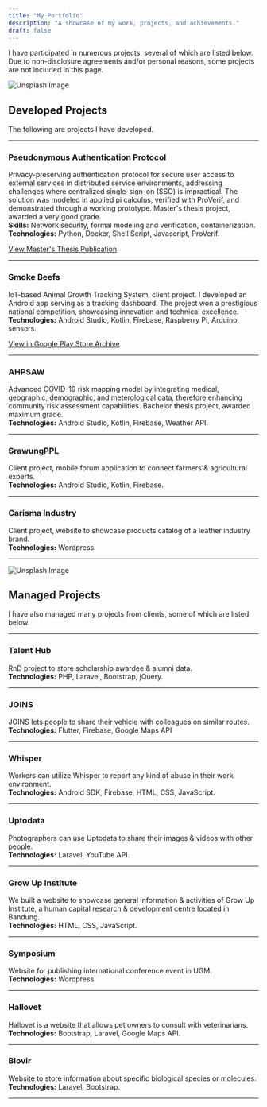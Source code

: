 ```yaml
---
title: "My Portfolio"
description: "A showcase of my work, projects, and achievements."
draft: false
---
```


I have participated in numerous projects, several of which are listed below. Due to non-disclosure agreements and/or personal reasons, some projects are not included in this page.

![Unsplash Image](https://images.unsplash.com/photo-1498050108023-c5249f4df085?q=80&w=1472&auto=format&fit=crop&ixlib=rb-4.0.3&ixid=M3wxMjA3fDB8MHxwaG90by1wYWdlfHx8fGVufDB8fHx8fA%3D%3D)

## Developed Projects
The following are projects I have developed.

---

### Pseudonymous Authentication Protocol

Privacy-preserving authentication protocol for secure user access to external services in distributed service environments, addressing challenges where centralized single-sign-on (SSO) is impractical. The solution was modeled in applied pi calculus, verified with ProVerif, and demonstrated through a working prototype. Master's thesis project, awarded a very good grade.\
**Skills:** Network security, formal modeling and verification, containerization.\
**Technologies:** Python, Docker, Shell Script, Javascript, ProVerif.

[View Master's Thesis Publication](https://aaltodoc.aalto.fi/items/1504145a-ad66-447a-86e4-d228f4c4f8d6)

---

### Smoke Beefs

IoT-based Animal Growth Tracking System, client project. I developed an Android app serving as a tracking dashboard. The project won a prestigious national competition, showcasing innovation and technical excellence.\
**Technologies:** Android Studio, Kotlin, Firebase, Raspberry Pi, Arduino, sensors.

[View in Google Play Store Archive](https://apkpure.com/smoke-beefs/com.thefajarmalik.smokebeefs)

---

### AHPSAW

Advanced COVID-19 risk mapping model by integrating medical, geographic, demographic, and meterological data, therefore enhancing community risk assessment capabilities. Bachelor thesis project, awarded maximum grade.\
**Technologies:** Android Studio, Kotlin, Firebase, Weather API.

<!-- [View in GitHub](https://github.com/thefajarmalik/AHPSAW) -->

---

### SrawungPPL

Client project, mobile forum application to connect farmers & agricultural experts.\
**Technologies:** Android Studio, Kotlin, Firebase.

---

### Carisma Industry

Client project, website to showcase products catalog of a leather industry brand.\
**Technologies:** Wordpress.

---

![Unsplash Image](https://images.unsplash.com/photo-1531403009284-440f080d1e12?q=80&w=1470&auto=format&fit=crop&ixlib=rb-4.0.3&ixid=M3wxMjA3fDB8MHxwaG90by1wYWdlfHx8fGVufDB8fHx8fA%3D%3D)

## Managed Projects
I have also managed many projects from clients, some of which are listed below.

---

### Talent Hub

RnD project to store scholarship awardee & alumni data.\
**Technologies:** PHP, Laravel, Bootstrap, jQuery.

---

### JOINS

JOINS lets people to share their vehicle with colleagues on similar routes.\
**Technologies:** Flutter, Firebase, Google Maps API

---

### Whisper

Workers can utilize Whisper to report any kind of abuse in their work environment.\
**Technologies:** Android SDK, Firebase, HTML, CSS, JavaScript.

---

### Uptodata

Photographers can use Uptodata to share their images & videos with other people.\
**Technologies:**  Laravel, YouTube API.

---

### Grow Up Institute

We built a website to showcase general information & activities of Grow Up Institute, a human capital research & development centre located in Bandung.\
**Technologies:** HTML, CSS, JavaScript.

---

### Symposium

Website for publishing international conference event in UGM.\
**Technologies:** Wordpress.

---

### Hallovet

Hallovet is a website that allows pet owners to consult with veterinarians.\
**Technologies:**  Bootstrap, Laravel, Google Maps API.

---

### Biovir

Website to store information about specific biological species or molecules.\
**Technologies:** Laravel, Bootstrap.

---